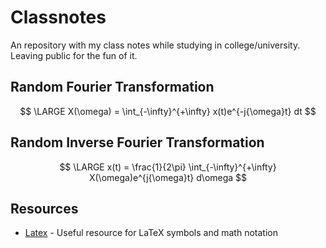 # Classnotes

An repository with my class notes while studying in college/university. Leaving public for the fun of it.

## Random Fourier Transformation

$$
\LARGE
X(\omega) = \int_{-\infty}^{+\infty} x(t)e^{-j{\omega}t} dt
$$

## Random Inverse Fourier Transformation

$$
\LARGE
x(t) = \frac{1}{2\pi} \int_{-\infty}^{+\infty} X(\omega)e^{j{\omega}t} d\omega
$$

## Resources

- [Latex](https://www.cmor-faculty.rice.edu/~heinken/latex/symbols.pdf) - Useful resource for LaTeX symbols and math notation

